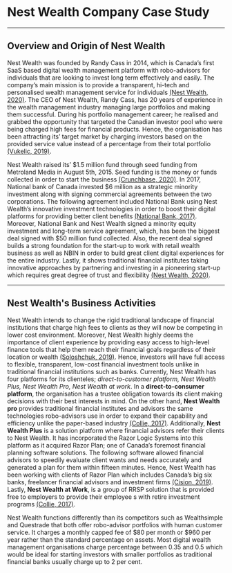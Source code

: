 # Nest Wealth Company Case Study
---

## Overview and Origin of Nest Wealth 

Nest Wealth was founded by Randy Cass in 2014, which is Canada’s first SaaS based digital wealth management platform with robo-advisors for individuals that are looking to invest long term effectively and easily. The company’s main mission is to provide a transparent, hi-tech and personalised wealth management service for individuals [(Nest Wealth, 2020)](https://www.nestwealth.com/about). The CEO of Nest Wealth, Randy Cass, has 20 years of experience in the wealth management industry managing large portfolios and making them successful. During his portfolio management career; he realised and grabbed the opportunity that targeted the Canadian investor pool who were being charged high fees for financial products. Hence, the organisation has been attracting its’ target market by charging investors based on the provided service value instead of a percentage from their total portfolio [(Vukelic, 2019)](https://www.ivey.uwo.ca/scotiabank-digital-banking-lab/canada-fintech/wealth-management/nest-wealth/).


Nest Wealth raised its’ $1.5 million fund through seed funding from Metroland Media in August 5th, 2015. Seed funding is the money or funds collected in order to start the business [(Crunchbase, 2020)](https://www.crunchbase.com/organization/nest-wealth/company_financials). In 2017, National bank of Canada invested $6 million as a strategic minority investment along with signing commercial agreements between the two corporations. The following agreement included National Bank using Nest Wealth’s innovative investment technologies in order to boost their digital platforms for providing better client benefits [(National Bank, 2017)](https://www.nbc.ca/en/about-us/news/news-room/press-releases/2017/20170421-National-Bank-Minority-Investment-Nest-Wealth.html). Moreover, National Bank and Nest Wealth signed a minority equity investment and long-term service agreement, which, has been the biggest deal signed with $50 million fund collected. Also, the recent deal signed builds a strong foundation for the start-up to work with retail wealth business as well as NBIN in order to build great client digital experiences for the entire industry. Lastly, it shows traditional financial institutes taking innovative approaches by partnering and investing in a pioneering start-up which requires great degree of trust and flexibility [(Nest Wealth, 2020)](https://www2.nestwealth.com/today-is-a-big-day-in-the-history-of-nest-wealth/). 

---
## Nest Wealth's Business Activities

Nest Wealth intends to change the rigid traditional landscape of financial institutions that charge high fees to clients as they will now be competing in lower cost environment. Moreover, Nest Wealth highly deems the importance of client experience by providing easy access to high-level finance tools that help them reach their financial goals regardless of their location or wealth [(Soloshchuk, 2019)](https://wealth.insart.com/nest-wealth/#:~:text=Main%20technologies,end%20was%20written%20in%20AngularJS.). Hence, investors will have full access to flexible, transparent, low-cost financial investment tools unlike in traditional financial institutions such as banks. Currently, Nest Wealth has four platforms for its clienteles; *direct-to-customer platform, Nest Wealth Plus, Nest Wealth Pro, Nest Wealth at work*. In a **direct-to-consumer platform**, the organisation has a trustee obligation towards its client making decisions with their best interests in mind. On the other hand, **Nest Wealth pro** provides traditional financial institutes and advisors the same technologies robo-advisors use in order to expand their capability and efficiency unlike the paper-based industry [(Collie, 2017)](https://www.investmentexecutive.com/news/industry-news/nest-wealth-and-national-bank-expand-partnership/). Additionally, **Nest Wealth Plus** is a solution platform where financial advisors refer their clients to Nest Wealth. It has incorporated the Razor Logic Systems into this platform as it acquired Razor Plan; one of Canada’s foremost financial planning software solutions. The following software allowed financial advisors to speedily evaluate client wants and needs accurately and generated a plan for them within fifteen minutes. Hence, Nest Wealth has been working with clients of Razor Plan which includes Canada’s big six banks, freelancer financial advisors and investment firms [(Cision, 2019)](https://www.newswire.ca/news-releases/nest-wealth-acquires-razor-logic-systems-becoming-first-b2b-digital-wealth-management-platform-to-offer-both-professional-investment-solutions-and-sophisticated-financial-planning-capabilities-879777068.html). Lastly, **Nest Wealth at Work**, is a group of RRSP solution that is provided free to employers to provide their employee s with retire investment programs [(Collie, 2017)](https://www.investmentexecutive.com/news/industry-news/nest-wealth-and-national-bank-expand-partnership/).


Nest Wealth functions differently than its competitors such as Wealthsimple and Questrade that both offer robo-advisor portfolios with human customer service. It charges a monthly capped fee of $80 per month or $960 per year rather than the standard percentage on assets. Most digital wealth management organisations charge percentage between 0.35 and 0.5 which would be ideal for starting investors with smaller portfolios as traditional financial banks usually charge up to 2 per cent.   

